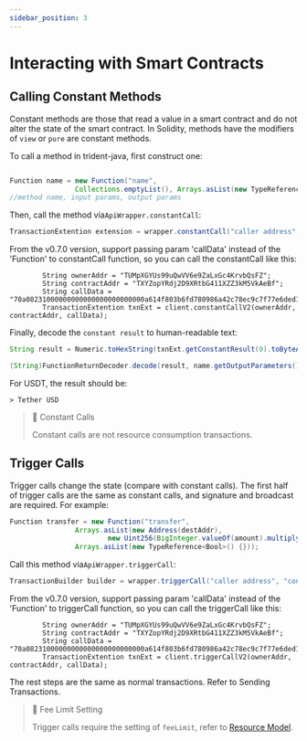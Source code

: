 ```yaml
---
sidebar_position: 3
---
```


# Interacting with Smart Contracts

## Calling Constant Methods

Constant methods are those that read a value in a smart contract and do not alter the state of the smart contract. In Solidity, methods have the modifiers of `view` or `pure` are constant methods.

To call a method in trident-java, first construct one:

```java

Function name = new Function("name",
                Collections.emptyList(), Arrays.asList(new TypeReference<Utf8String>() {}));
//method name, input params, output params
```

Then, call the method via`ApiWrapper.constantCall`:

```java
TransactionExtention extension = wrapper.constantCall("caller address", "contract address", name);
```

From the v0.7.0 version, support passing param 'callData' instead of the 'Function'  to  constantCall function, so you can call the constantCall like this:

```
        String ownerAddr = "TUMpXGYUs99uQwVV6e9ZaLxGc4KrvbQsFZ";  
        String contractAddr = "TXYZopYRdj2D9XRtbG411XZZ3kM5VkAeBf";  
        String callData = "70a08231000000000000000000000000a614f803b6fd780986a42c78ec9c7f77e6ded13c";   
        TransactionExtention txnExt = client.constantCallV2(ownerAddr, contractAddr, callData);
```

Finally, decode the `constant result` to human-readable text:

```java
String result = Numeric.toHexString(txnExt.getConstantResult(0).toByteArray());

(String)FunctionReturnDecoder.decode(result, name.getOutputParameters()).get(0).getValue();
```

For USDT, the result should be:

```shell
> Tether USD
```

> 📘 Constant Calls
> 
> Constant calls are not resource consumption transactions.

## Trigger Calls

Trigger calls change the state (compare with constant calls). The first half of trigger calls are the same as constant calls, and signature and broadcast are required. For example:

```java
Function transfer = new Function("transfer",
                Arrays.asList(new Address(destAddr),
                        new Uint256(BigInteger.valueOf(amount).multiply(BigInteger.valueOf(10).pow(decimals)))),
                Arrays.asList(new TypeReference<Bool>() {}));
```

Call this method via`ApiWrapper.triggerCall`:

```java
TransactionBuilder builder = wrapper.triggerCall("caller address", "contract address", transfer);
```

From the v0.7.0 version, support passing param 'callData' instead of the 'Function'  to  triggerCall function, so you can call the triggerCall like this:

```
        String ownerAddr = "TUMpXGYUs99uQwVV6e9ZaLxGc4KrvbQsFZ";  
        String contractAddr = "TXYZopYRdj2D9XRtbG411XZZ3kM5VkAeBf";  
        String callData = "70a08231000000000000000000000000a614f803b6fd780986a42c78ec9c7f77e6ded13c";   
        TransactionExtention txnExt = client.triggerCallV2(ownerAddr, contractAddr, callData);
```

The rest steps are the same as normal transactions. Refer to Sending Transactions.

> 📘 Fee Limit Setting
> 
> Trigger calls require the setting of `feeLimit`, refer to [Resource Model](https://developers.tron.network/docs/resource-model).